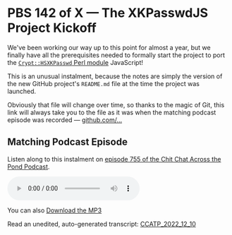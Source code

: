 # PBS 142 of X — The XKPasswdJS Project Kickoff

We've been working our way up to this point for almost a year, but we finally have all the prerequisites needed to formally start the project to port the [`Crypt::HSXKPasswd` Perl module](https://metacpan.org/pod/Crypt::HSXKPasswd) JavaScript!

This is an unusual instalment, because the notes are simply the version of the new GitHub project's `README.md` file at the time the project was launched.

Obviously that file will change over time, so thanks to the magic of Git, this link will always take you to the file as it was when the matching podcast episode was recorded — [github.com/…](https://github.com/bartificer/xkpasswd-js/blob/e8cfb689b13b9c16b7396912de6dfb96bf1b3529/README.md)

## Matching Podcast Episode

Listen along to this instalment on [episode 755 of the Chit Chat Across the Pond Podcast](https://www.podfeet.com/blog/2022/12/ccatp-755/).

<audio controls src="https://media.blubrry.com/nosillacast/traffic.libsyn.com/nosillacast/CCATP_2022_12_10.mp3?autoplay=0&loop=0&controls=1">Your browser does not support HTML 5 audio 🙁</audio>

You can also <a href="https://media.blubrry.com/nosillacast/traffic.libsyn.com/nosillacast/CCATP_2022_12_10.mp3" >Download the MP3</a>

Read an unedited, auto-generated transcript:  <a href="https://podfeet.com/transcripts/CCATP_2022_12_10.html">CCATP_2022_12_10</a>